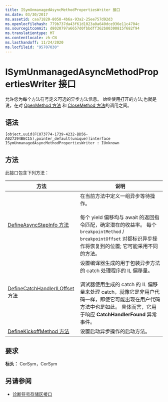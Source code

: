 ```yaml
---
title: ISymUnmanagedAsyncMethodPropertiesWriter 接口
ms.date: 03/30/2017
ms.assetid: caa71820-8058-4b6a-93a2-25ee757d92d3
ms.openlocfilehash: 779b737da43f61d1023a0a640dce936e11c4704c
ms.sourcegitcommit: d8020797a6657d0fbbdff362b80300815f682f94
ms.translationtype: MT
ms.contentlocale: zh-CN
ms.lasthandoff: 11/24/2020
ms.locfileid: "95707030"
---
```

# <a name="isymunmanagedasyncmethodpropertieswriter-interface"></a>ISymUnmanagedAsyncMethodPropertiesWriter 接口

允许您为每个方法符号定义可选的异步方法信息。 始终使用打开的方法;也就是说，在对 [OpenMethod 方法](isymunmanagedwriter-openmethod-method.md) 和 [CloseMethod 方法](isymunmanagedwriter-closemethod-method.md)的调用之间。  
  
## <a name="syntax"></a>语法  
  
```idl  
[object,uuid(FC073774-1739-4232-BD56-A027294BEC15),pointer_default(unique)]interface ISymUnmanagedAsyncMethodPropertiesWriter : IUnknown  
```  
  
## <a name="methods"></a>方法  

 此接口包含下列方法：  
  
|方法|说明|  
|------------|-----------------|  
|[DefineAsyncStepInfo 方法](isymunmanagedasyncmethodpropertieswriter-defineasyncstepinfo-method.md)|在当前方法中定义一组异步等待操作。<br /><br /> 每个 yield 偏移均与 await 的返回指令匹配，确定潜在的收益率。 每个 `breakpointMethod` / `breakpointOffset` 对都标识异步操作将恢复到的位置; 它可能采用不同的方法。|  
|[DefineCatchHandlerILOffset 方法](isymunmanagedasyncmethodpropertieswriter-definecatchhandleriloffset-method.md)|设置编译器生成的用于包装异步方法的 catch 处理程序的 IL 偏移量。<br /><br /> 调试器使用生成的 catch 的 IL 偏移量来处理 catch，就像它是非用户代码一样，即使它可能出现在用户代码方法中也是如此。 具体而言，它用于响应 **CatchHandlerFound** 异常事件。|  
|[DefineKickoffMethod 方法](isymunmanagedasyncmethodpropertieswriter-definekickoffmethod-method.md)|设置启动异步操作的启动方法。|  
  
## <a name="requirements"></a>要求  

 **标头：** CorSym，CorSym  
  
## <a name="see-also"></a>另请参阅

- [诊断符号存储区接口](diagnostics-symbol-store-interfaces.md)

